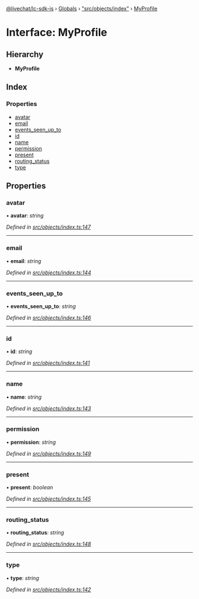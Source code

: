 [@livechat/lc-sdk-js](../README.md) › [Globals](../globals.md) › ["src/objects/index"](../modules/_src_objects_index_.md) › [MyProfile](_src_objects_index_.myprofile.md)

# Interface: MyProfile

## Hierarchy

* **MyProfile**

## Index

### Properties

* [avatar](_src_objects_index_.myprofile.md#avatar)
* [email](_src_objects_index_.myprofile.md#email)
* [events_seen_up_to](_src_objects_index_.myprofile.md#events_seen_up_to)
* [id](_src_objects_index_.myprofile.md#id)
* [name](_src_objects_index_.myprofile.md#name)
* [permission](_src_objects_index_.myprofile.md#permission)
* [present](_src_objects_index_.myprofile.md#present)
* [routing_status](_src_objects_index_.myprofile.md#routing_status)
* [type](_src_objects_index_.myprofile.md#type)

## Properties

###  avatar

• **avatar**: *string*

*Defined in [src/objects/index.ts:147](https://github.com/livechat/lc-sdk-js/blob/ce4846a/src/objects/index.ts#L147)*

___

###  email

• **email**: *string*

*Defined in [src/objects/index.ts:144](https://github.com/livechat/lc-sdk-js/blob/ce4846a/src/objects/index.ts#L144)*

___

###  events_seen_up_to

• **events_seen_up_to**: *string*

*Defined in [src/objects/index.ts:146](https://github.com/livechat/lc-sdk-js/blob/ce4846a/src/objects/index.ts#L146)*

___

###  id

• **id**: *string*

*Defined in [src/objects/index.ts:141](https://github.com/livechat/lc-sdk-js/blob/ce4846a/src/objects/index.ts#L141)*

___

###  name

• **name**: *string*

*Defined in [src/objects/index.ts:143](https://github.com/livechat/lc-sdk-js/blob/ce4846a/src/objects/index.ts#L143)*

___

###  permission

• **permission**: *string*

*Defined in [src/objects/index.ts:149](https://github.com/livechat/lc-sdk-js/blob/ce4846a/src/objects/index.ts#L149)*

___

###  present

• **present**: *boolean*

*Defined in [src/objects/index.ts:145](https://github.com/livechat/lc-sdk-js/blob/ce4846a/src/objects/index.ts#L145)*

___

###  routing_status

• **routing_status**: *string*

*Defined in [src/objects/index.ts:148](https://github.com/livechat/lc-sdk-js/blob/ce4846a/src/objects/index.ts#L148)*

___

###  type

• **type**: *string*

*Defined in [src/objects/index.ts:142](https://github.com/livechat/lc-sdk-js/blob/ce4846a/src/objects/index.ts#L142)*
